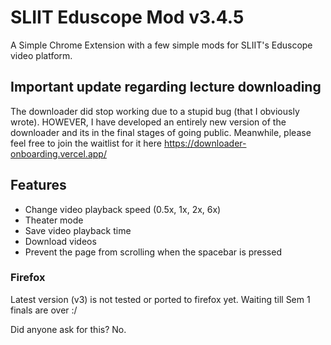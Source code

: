 # SLIIT Eduscope Mod v3.4.5

A Simple Chrome Extension with a few simple mods for SLIIT's Eduscope video platform.

## Important update regarding lecture downloading

The downloader did stop working due to a stupid bug (that I obviously wrote). HOWEVER, I have developed an entirely new version of the downloader and its in the final stages of going public. Meanwhile, please feel free to join the waitlist for it here https://downloader-onboarding.vercel.app/ 

## Features

- Change video playback speed (0.5x, 1x, 2x, 6x)
- Theater mode
- Save video playback time
- Download videos
- Prevent the page from scrolling when the spacebar is pressed

### Firefox

Latest version (v3) is not tested or ported to firefox yet. Waiting till Sem 1 finals are over :/

Did anyone ask for this? No.

